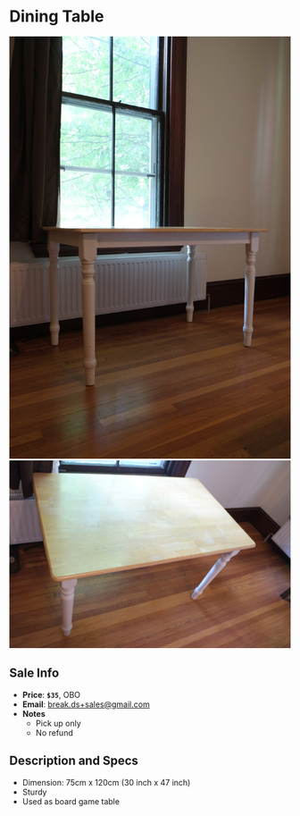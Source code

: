 # Dining Table


![Dining Table](https://github.com/breakds/moving-sales/blob/master/photo/resized/desk.png)
![Dining Table](https://github.com/breakds/moving-sales/blob/master/photo/resized/desk2.png)

## Sale Info

* **Price**: **`$35`**, OBO
* **Email**: break.ds+sales@gmail.com
* **Notes** 
  * Pick up only
  * No refund

## Description and Specs

* Dimension: 75cm x 120cm (30 inch x 47 inch)
* Sturdy
* Used as board game table
